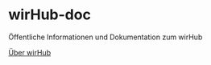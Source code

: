 # wirHub-doc
Öffentliche Informationen und Dokumentation zum wirHub

[Über wirHub](https://wirhub.de/)
